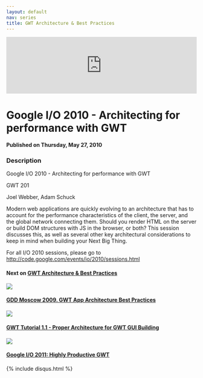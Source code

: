 ```yaml
---
layout: default
nav: series
title: GWT Architecture & Best Practices
---
```


<div class="container">
    <div class="row mt grid">
        <div class="mt"></div>
        <div class="row" style="margin-bottom: 20px;">
            <div class="col-sm-push-1 col-sm-10 col-md-push-2 col-md-8">
                <div class="video-container">
                    <iframe width="100%" src="https://www.youtube.com/embed/USlUYkBHiHA" frameborder="0" allowfullscreen></iframe>
                </div>
            </div>
            <div class="clearfix"></div>
            <div class="col-md-8">
                <h1>Google I/O 2010 - Architecting for performance with GWT</h1>
                <h4>Published on Thursday, May 27, 2010</h4>
                <h3>Description</h3>
                <p>Google I/O 2010 - Architecting for performance with GWT 

GWT 201 

Joel Webber, Adam Schuck 

Modern web applications are quickly evolving to an architecture that has to account for the performance characteristics of the client, the server, and the global network connecting them. Should you render HTML on the server or build DOM structures with JS in the browser, or both? This session discusses this, as well as several other key architectural considerations to keep in mind when building your Next Big Thing. 

For all I/O 2010 sessions, please go to http://code.google.com/events/io/2010/sessions.html</p>
            </div>
            <div class="col-md-4">
                <h4>Next on <a href="/series/gwt-architecture-best-practices">GWT Architecture & Best Practices</a></h4><div class="row" style="margin-bottom: 20px">
            <div class="col-md-6">
                <a href="/series/gwt-architecture-best-practices/gdd-moscow-2009-gwt-app-architecture-best-practices">
                    <img src="/img/blank.gif" data-echo="https://i.ytimg.com/vi/K-ffOcxMb0U/hqdefault.jpg" class="img-responsive" />
                </a>
            </div>
            <div class="col-md-6">
                <h4>
                    <a href="/series/gwt-architecture-best-practices/gdd-moscow-2009-gwt-app-architecture-best-practices">GDD Moscow 2009. GWT App Architecture Best Practices</a>
                </h4>
            </div>
        </div><div class="row" style="margin-bottom: 20px">
            <div class="col-md-6">
                <a href="/series/gwt-architecture-best-practices/gwt-tutorial-1-1-proper-architecture-for-gwt-gui-building">
                    <img src="/img/blank.gif" data-echo="https://i.ytimg.com/vi/AapyOMOoQNM/hqdefault.jpg" class="img-responsive" />
                </a>
            </div>
            <div class="col-md-6">
                <h4>
                    <a href="/series/gwt-architecture-best-practices/gwt-tutorial-1-1-proper-architecture-for-gwt-gui-building">GWT Tutorial 1.1 - Proper Architecture for GWT GUI Building</a>
                </h4>
            </div>
        </div><div class="row" style="margin-bottom: 20px">
            <div class="col-md-6">
                <a href="/series/gwt-architecture-best-practices/google-i-o-2011-highly-productive-gwt">
                    <img src="/img/blank.gif" data-echo="https://i.ytimg.com/vi/imiquTOLl64/hqdefault.jpg" class="img-responsive" />
                </a>
            </div>
            <div class="col-md-6">
                <h4>
                    <a href="/series/gwt-architecture-best-practices/google-i-o-2011-highly-productive-gwt">Google I/O 2011: Highly Productive GWT</a>
                </h4>
            </div>
        </div>
            </div>
            <div class="col-md-8">
                {% include disqus.html %}
            </div>
        </div>
    </div>
    <div class="row mt grid"></div>
</div>

